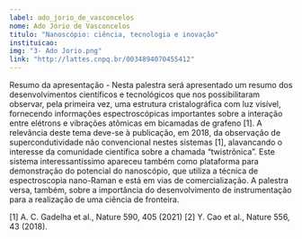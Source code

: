 ```yaml
---
label: ado_jorio_de_vasconcelos
nome: Ado Jório de Vasconcelos
titulo: "Nanoscópio: ciência, tecnologia e inovação"
instituicao: 
img: "3- Ado Jorio.png"
link: "http://lattes.cnpq.br/0034894070455412"
---
```


Resumo da apresentação - Nesta palestra será apresentado um resumo dos desenvolvimentos científicos e tecnológicos que nos possibilitaram observar, pela primeira vez, uma
estrutura cristalográfica com luz visível, fornecendo informações espectroscópicas importantes sobre a interação entre elétrons e vibrações
atômicas em bicamadas de grafeno [1]. A relevância deste tema deve-se à publicação, em 2018, da observação de supercondutividade não convencional
nestes sistemas [1], alavancando o interesse da comunidade científica sobre a chamada “twistrônica”. Este sistema interessantíssimo apareceu também como
plataforma para demonstração do potencial do nanoscópio, que utiliza a técnica de espectroscopia nano-Raman e está em vias de comercialização. A palestra
versa, também, sobre a importância do desenvolvimento de instrumentação para a realização de uma ciência de fronteira.

[1] A. C. Gadelha et al., Nature 590, 405 (2021)
[2] Y. Cao et al., Nature 556, 43 (2018).
